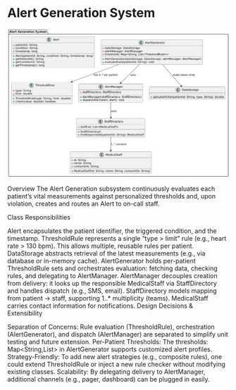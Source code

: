 # Alert Generation System

![Alert Generation UML](AlertGenerationSystem.png)




Overview
The Alert Generation subsystem continuously evaluates each patient’s vital measurements against personalized thresholds and, upon violation, creates and routes an Alert to on-call staff.

Class Responsibilities

Alert encapsulates the patient identifier, the triggered condition, and the timestamp.
ThresholdRule represents a single “type > limit” rule (e.g., heart rate > 130 bpm). This allows multiple, reusable rules per patient.
DataStorage abstracts retrieval of the latest measurements (e.g., via database or in-memory cache).
AlertGenerator holds per-patient ThresholdRule sets and orchestrates evaluation: fetching data, checking rules, and delegating to AlertManager.
AlertManager decouples creation from delivery: it looks up the responsible MedicalStaff via StaffDirectory and handles dispatch (e.g., SMS, email).
StaffDirectory models mapping from patient → staff, supporting 1..* multiplicity (teams).
MedicalStaff carries contact information for notifications.
Design Decisions & Extensibility

Separation of Concerns: Rule evaluation (ThresholdRule), orchestration (AlertGenerator), and dispatch (AlertManager) are separated to simplify unit testing and future extension.
Per-Patient Thresholds: The thresholds: Map<String,List<ThresholdRule>> in AlertGenerator supports customized alert profiles.
Strategy-Friendly: To add new alert strategies (e.g., composite rules), one could extend ThresholdRule or inject a new rule checker without modifying existing classes.
Scalability: By delegating delivery to AlertManager, additional channels (e.g., pager, dashboard) can be plugged in easily.